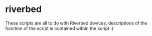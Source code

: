 riverbed
========
These scripts are all to do with Riverbed devices, descriptions of the function of the script is contained
within the script :)
